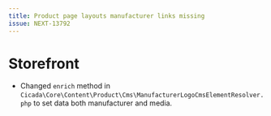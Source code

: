 ```yaml
---
title: Product page layouts manufacturer links missing
issue: NEXT-13792
---
```

# Storefront
*  Changed `enrich` method in `Cicada\Core\Content\Product\Cms\ManufacturerLogoCmsElementResolver.php` to set data both manufacturer and media.
